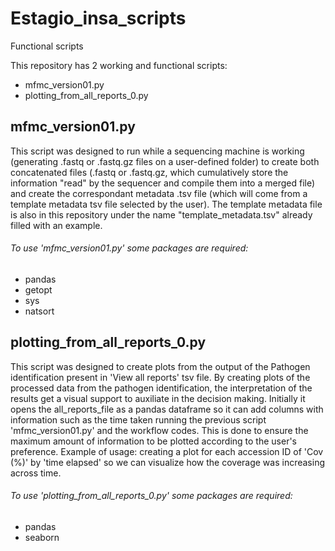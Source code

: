 # Estagio_insa_scripts
Functional scripts

This repository has 2 working and functional scripts:
- mfmc_version01.py
- plotting_from_all_reports_0.py

## mfmc_version01.py
This script was designed to run while a sequencing machine is working (generating .fastq or .fastq.gz files on a user-defined folder) to create both concatenated files (.fastq or .fastq.gz, which cumulatively store the information "read" by the sequencer and compile them into a merged file) and create the correspondant metadata .tsv file (which will come from a template metadata tsv file selected by the user). The template metadata file is also in this repository under the name "template_metadata.tsv" already filled with an example.

###### To use 'mfmc_version01.py' some packages are required:
- pandas
- getopt
- sys
- natsort


## plotting_from_all_reports_0.py
This script was designed to create plots from the output of the Pathogen identification present in 'View all reports' tsv file. By creating plots of the processed data from the pathogen identification, the interpretation of the results get a visual support to auxiliate in the decision making.
Initially it opens the all_reports_file as a pandas dataframe so it can add columns with information such as the time taken running the previous script 'mfmc_version01.py' and the workflow codes. This is done to ensure the maximum amount of information to be plotted according to the user's preference.
Example of usage: creating a plot for each accession ID of 'Cov (%)' by 'time elapsed' so we can visualize how the coverage was increasing across time.

###### To use 'plotting_from_all_reports_0.py' some packages are required:
- pandas
- seaborn
